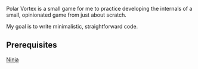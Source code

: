 
Polar Vortex is a small game for me to practice developing the internals of a small, opinionated game from just about scratch.

My goal is to write minimalistic, straightforward code.

Prerequisites
-------------

[Ninja](https://ninja-build.org)